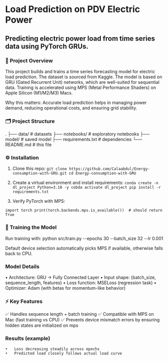  # Load Prediction on PDV Electric Power

## Predicting electric power load from time series data using PyTorch GRUs.


### 📖 Project Overview

This project builds and trains a time series forecasting model for electric load prediction.
The dataset is sourced from Kaggle.
The model is based on GRU (Gated Recurrent Unit) networks, which are well-suited for sequential data.
Training is accelerated using MPS (Metal Performance Shaders) on Apple Silicon (M1/M2/M3) Macs.

Why this matters:
Accurate load prediction helps in managing power demand, reducing operational costs, and ensuring grid stability.


### 🗂️ Project Structure
.
├── data/                # datasets
├── notebooks/           # exploratory notebooks
├── model/               # saved model
├── requirements.txt     # dependencies
└── README.md            # this file


### ⚙️ Installation
1.	Clone this repo:
`git clone https://github.com/Calaabdul/Energy-consumption-with-GRU.git
cd Energy-consumption-with-GRU`

2.	Create a virtual environment and install requirements:
`conda create -n dl_project Python=3.10 -y
cobda activate dl_project
pip install -r requirements.txt`

3.	Verify PyTorch with MPS:

`import torch
print(torch.backends.mps.is_available())  # should return True`


### 🚀 Training the Model

Run training with:
python src/train.py --epochs 30 --batch_size 32 --lr 0.001

Default device selection automatically picks MPS if available, otherwise falls back to CPU.

### Model Details
•	Architecture: GRU → Fully Connected Layer
•	Input shape: (batch_size, sequence_length, features)
•	Loss function: MSELoss (regression task)
•	Optimizer: Adam (with betas for momentum-like behavior)



### ⚡ Key Features

✅ Handles sequence length + batch training
✅ Compatible with MPS on Mac (fast training vs CPU)
✅ Prevents device mismatch errors by ensuring hidden states are initialized on mps



### Results (example)
	•	Loss decreasing steadily across epochs
	•	Predicted load closely follows actual load curve
